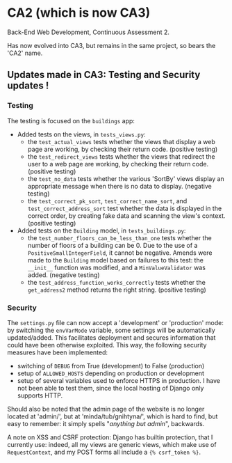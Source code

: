 # CA2 (which is now CA3)
Back-End Web Development, Continuous Assessment 2.

Has now evolved into CA3, but remains in the same project, so bears the 'CA2' name.

## Updates made in CA3: Testing and Security updates !

### Testing
The testing is focused on the `buildings` app:
* Added tests on the views, in `tests_views.py`:
  * the `test_actual_views` tests whether the views that display a web page are working, by checking their return code. (positive testing)
  * the `test_redirect_views` tests whether the views that redirect the user to a web page are working, by checking their return code. (positive testing)
  * the `test_no_data` tests whether the various 'SortBy' views display an appropriate message when there is no data to display. (negative testing)
  * the `test_correct_pk_sort`, `test_correct_name_sort`, and `test_correct_address_sort` test whether the data is displayed in the correct order, by creating fake data and scanning the view's context. (positive testing)
* Added tests on the `Building` model, in `tests_buildings.py`:
  * the `test_number_floors_can_be_less_than_one` tests whether the number of floors of a building can be 0. Due to the use of a `PositiveSmallIntegerField`, it cannot be negative. Amends were made to the `Building` model based on failures to this test: the `__init__` function was modified, and a `MinValueValidator` was added. (negative testing)
  * the `test_address_function_works_correctly` tests whether the `get_address2` method returns the right string. (positive testing)

### Security
The `settings.py` file can now accept a 'development' or 'production' mode: by switching the `envVarMode` variable, some settings will be automatically updated/added. This facilitates deployment and secures information that could have been otherwise exploited.
This way, the following security measures have been implemented:
* switching of `DEBUG` from True (development) to False (production)
* setup of `ALLOWED_HOSTS` depending on production or development
* setup of several variables used to enforce HTTPS in production. I have not been able to test them, since the local hosting of Django only supports HTTP.

Should also be noted that the admin page of the website is no longer located at 'admin/', but at 'minda/tub/gnihtyna/', which is hard to find, but easy to remember: it simply spells "*anything but admin*", backwards.

A note on XSS and CSRF protection: Django has builtin protection, that I currently use: indeed, all my views are generic views, which make use of `RequestContext`, and my POST forms all include a `{% csrf_token %}`.

